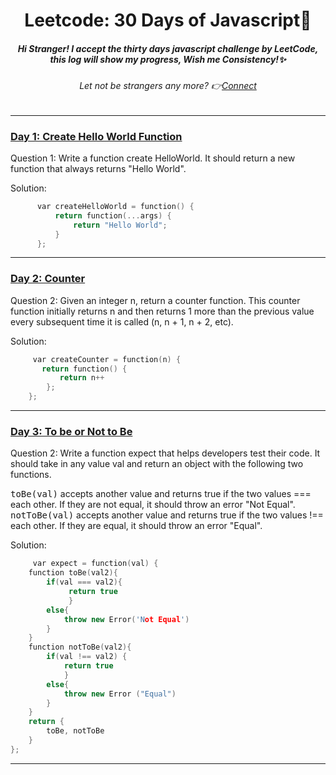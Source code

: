<h1 align="center">Leetcode: 30 Days of Javascript🎯</h1>

<h5 align="center"><i> Hi Stranger! I accept the thirty days javascript challenge by LeetCode, this log will show my progress, Wish me Consistency!✨</i></h5>
<h6 align="center"><i>Let not be strangers any more? 👉<a href= "https://www.linkedin.com/in/sugam-goel-india/">Connect</a></i></h6> 
<hr>

<h3> <u>Day 1: Create Hello World Function </u></h3>

Question 1: Write a function create HelloWorld. It should return a new function that always returns "Hello World".</br>

Solution:
```cpp
      var createHelloWorld = function() {
          return function(...args) {
              return "Hello World";
          }
      };
```    
<hr>
<h3> <u>Day 2: Counter </u></h3>

Question 2: Given an integer n, return a counter function. This counter function initially returns n and then returns 1 more than the previous value every subsequent time it is called (n, n + 1, n + 2, etc).

Solution:
```cpp
     var createCounter = function(n) {
       return function() {
           return n++
        };
    };
```
<hr>
<h3> <u>Day 3: To be or Not to Be </u></h3>

Question 2: Write a function expect that helps developers test their code. It should take in any value val and return an object with the following two functions.

<kbd>toBe(val)</kbd> accepts another value and returns true if the two values === each other. If they are not equal, it should throw an error "Not Equal".
<kbd>notToBe(val)</kbd> accepts another value and returns true if the two values !== each other. If they are equal, it should throw an error "Equal".

Solution:
```cpp
     var expect = function(val) {
    function toBe(val2){
        if(val === val2){
             return true
             }
        else{
            throw new Error('Not Equal')
        }
    }
    function notToBe(val2){
        if(val !== val2) {
            return true
            }
        else{
            throw new Error ("Equal")
        }
    }
    return {
        toBe, notToBe
    }
};
```
<hr>



